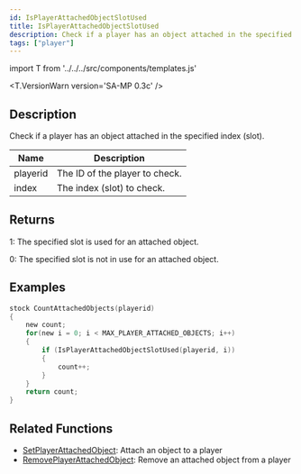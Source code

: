 ```yaml
---
id: IsPlayerAttachedObjectSlotUsed
title: IsPlayerAttachedObjectSlotUsed
description: Check if a player has an object attached in the specified index (slot).
tags: ["player"]
---
```


import T from '../../../src/components/templates.js'

<T.VersionWarn version='SA-MP 0.3c' />

## Description

Check if a player has an object attached in the specified index (slot).

| Name     | Description                    |
| -------- | ------------------------------ |
| playerid | The ID of the player to check. |
| index    | The index (slot) to check.     |

## Returns

1: The specified slot is used for an attached object.

0: The specified slot is not in use for an attached object.

## Examples

```c
stock CountAttachedObjects(playerid)
{
    new count;
    for(new i = 0; i < MAX_PLAYER_ATTACHED_OBJECTS; i++)
    {
        if (IsPlayerAttachedObjectSlotUsed(playerid, i))
        {
            count++;
        }
    }
    return count;
}
```

## Related Functions

- [SetPlayerAttachedObject](SetPlayerAttachedObject.md): Attach an object to a player
- [RemovePlayerAttachedObject](RemovePlayerAttachedObject.md): Remove an attached object from a player

